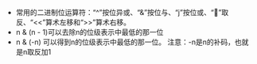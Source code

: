 * 常用的二进制位运算符：“^”按位异或、“&”按位与、“j”按位或、“”取反、“<<”算术左移和“>>”算术右移。
* n & (n - 1)可以去除n的位级表示中最低的那一位
* n & (-n) 可以得到n的位级表示中最低的那一位。
  注意：-n是n的补码，也就是n取反加1